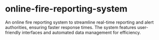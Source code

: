 # online-fire-reporting-system
An online fire reporting system to streamline real-time reporting and alert authorities, ensuring faster response times. The system features user-friendly interfaces and automated data management for efficiency.

